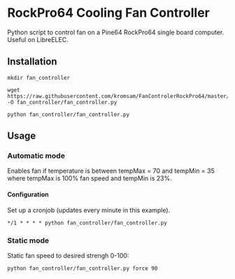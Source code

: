 # RockPro64 Cooling Fan Controller

Python script to control fan on a Pine64 RockPro64 single board computer. Useful on LibreELEC.

## Installation

```
mkdir fan_controller
```
```
wget https://raw.githubusercontent.com/kromsam/FanControlerRockPro64/master/fan_controller.py -O fan_controller/fan_controller.py
```
```
python fan_controller/fan_controller.py
```

## Usage

### Automatic mode

Enables fan if temperature is between tempMax = 70 and tempMin = 35 where tempMax is 100% fan speed and tempMin is 23%.

#### Configuration

Set up a cronjob (updates every minute in this example).
```
*/1 * * * * python fan_controller/fan_controller.py
```

### Static mode

Static fan speed to desired strengh 0-100:

```
python fan_controller/fan_controller.py force 90
```
